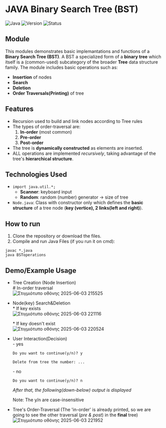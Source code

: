 # JAVA Binary Search Tree (BST)
![Java](https://img.shields.io/badge/Language-Java-blue)
![Version](https://img.shields.io/badge/Version-1.0-orange)
![Status](https://img.shields.io/badge/Status-Completed-brightgreen)

## Module
This modules demonstrates basic implemantations and functions of a **Binary Search Tree (BST)**. A BST a specialized form of a **binary tree** which itself is a (common-used) subcategory of the broader **Tree** data structure family.
The module includes basic operations such as:
- **Insertion** of nodes
- **Search**
- **Deletion**
- **Order Traversals(Printing)** of tree

## Features
- Recursion used to build and link nodes according to Tree rules
- The types of order-traversal are:
  1. **In-order** (most common)
  2. **Pre-order**
  3. **Post-order**
- The tree is **dynamically constructed** as elements are inserted.
- ALL operations are implemented *recursively*, taking advantage of the tree's **hierarchical structure**.

## Technologies Used
- `import java.util.*;`
  - **Scanner**: keyboard input
  - **Random**: random (number) generator -> size of tree
- `Node.java`: Class with constructor only which defines the **basic structure** of a tree node (**key (vertice), 2 links(left and right)**).

 ## How to run
1. Clone the repository or download the files.
2. Compile and run Java Files (if you run it on cmd):
```
javac *.java
java BSToperations
```

## Demo/Example Usage
- Tree Creation (Node Insertion) <br>
  \# In-order traversal<br>
  ![Στιγμιότυπο οθόνης 2025-06-03 215525](https://github.com/user-attachments/assets/b610cf29-2ae8-4895-a6be-93a49c0cc81e)

- Node(key) Search&Deletion <br>
  \* If key exists <br>
  ![Στιγμιότυπο οθόνης 2025-06-03 221116](https://github.com/user-attachments/assets/63765c41-455c-4bb9-9399-47d813864920)
   
  \* If key doesn't exist <br>
  ![Στιγμιότυπο οθόνης 2025-06-03 220524](https://github.com/user-attachments/assets/a6bf6d5b-c23d-436b-9b0c-25f2581b94af)
  
- User Interaction(Decision) <br>
  \- yes
    ```
    Do you want to continue(y/n)? y
  
    Delete from tree the number: ...
    ```
  \- no
    ```
    Do you want to continue(y/n)? n
    ```
    *After that, the following(down-below) output is displayed*

    Note: The y/n are case-insensitive
  
- Tree's Order-Traversal (The 'in-order' is already printed, so we are going to see the other traversal (*pre & post*) in the **final** tree)
![Στιγμιότυπο οθόνης 2025-06-03 221952](https://github.com/user-attachments/assets/d12283d0-23ee-4755-8abc-7fa17de850ed)
